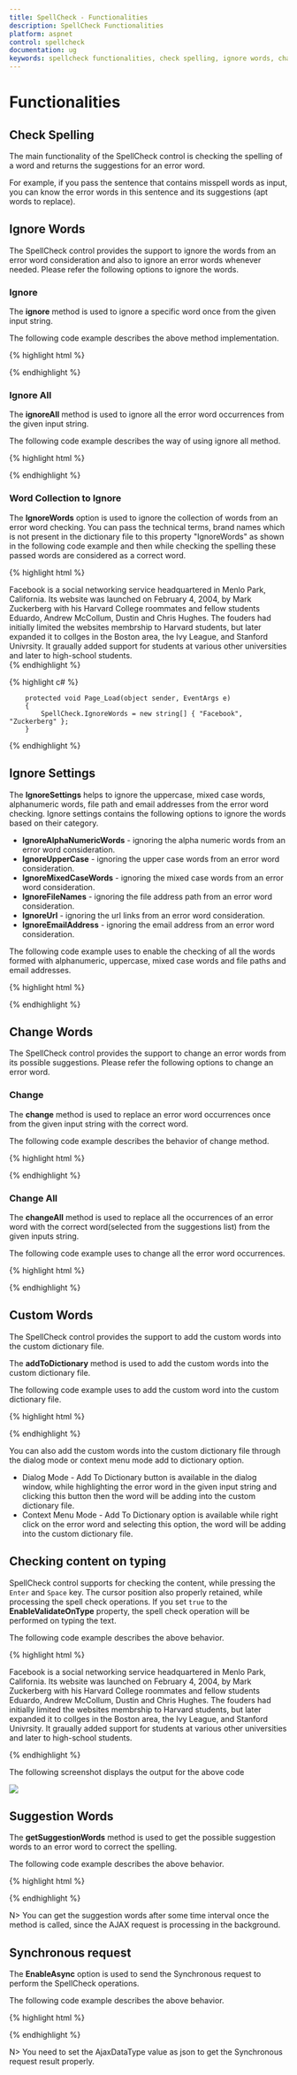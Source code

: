 ```yaml
---
title: SpellCheck - Functionalities
description: SpellCheck Functionalities
platform: aspnet
control: spellcheck
documentation: ug
keywords: spellcheck functionalities, check spelling, ignore words, change words, change, ignore, ignore settings, checking content on typing
---
```

# Functionalities

## Check Spelling

The main functionality of the SpellCheck control is checking the spelling of a word and returns the suggestions for an error word.

For example, if you pass the sentence that contains misspell words as input, you can know the error words in this sentence and its suggestions (apt words to replace).

## Ignore Words

The SpellCheck control provides the support to ignore the words from an error word consideration and also to ignore an error words whenever needed. Please refer the following options to ignore the words.

### Ignore

The **ignore** method is used to ignore a specific word once from the given input string. 

The following code example describes the above method implementation.

{% highlight html %}

<div>
    <ej:SpellCheck ID="SpellCheck" ClientIDMode="Static" runat="server" ControlsToValidate="#TextArea">
        <DictionarySettings DictionaryUrl="../api/SpellCheck/CheckWords" CustomDictionaryUrl="../api/SpellCheck/AddToDictionary" />
    </ej:SpellCheck>   
</div>

<script type="text/javascript">
    $(document).ready(function () {
        var targetSentence = 'The <span class="errorspan e-errorword">textarea</span> sample uses a dialog to display the spell errors.';
        var spellObj = $("#SpellCheck").data("ejSpellCheck");
        var result = spellObj.ignore("textarea", targetSentence, null);
        // This will display the corrected text after the ignore operation performed          
        alert(result.resultHTML);
    });
</script>

{% endhighlight %}

### Ignore All

The **ignoreAll** method is used to ignore all the error word occurrences from the given input string.

The following code example describes the way of using ignore all method.

{% highlight html %}

<div>
    <ej:SpellCheck ID="SpellCheck" ClientIDMode="Static" runat="server" ControlsToValidate="#TextArea">
        <DictionarySettings DictionaryUrl="../api/SpellCheck/CheckWords" CustomDictionaryUrl="../api/SpellCheck/AddToDictionary" />
    </ej:SpellCheck>   
</div>

<script type="text/javascript">
    $(document).ready(function () {
        var targetSentence = 'This <span class="errorspan e-errorword">textarea</span> sample uses a dialog to display all the <span class="errorspan e-errorword">textarea</span> spell errors.';
        var spellObj = $("#SpellCheck").data("ejSpellCheck");
		var result = spellObj.ignoreAll("textarea",targetSentence, null);
		alert(result.resultHTML); // This will display the corrected text after the ignoreAll operation performed
    });
</script>

{% endhighlight %}

### Word Collection to Ignore

The **IgnoreWords** option is used to ignore the collection of words from an error word checking. You can pass the technical terms, brand names which is not present in the dictionary file to this property "IgnoreWords" as shown in the following code example and then while checking the spelling these passed words are considered as a correct word.

{% highlight html %}

<div id="TextArea" contenteditable="true">
        Facebook is a social networking service headquartered in Menlo Park, California. Its website was launched on February 4, 2004, by Mark Zuckerberg with his Harvard College roommates and fellow students Eduardo, Andrew McCollum, Dustin and Chris Hughes. The fouders had initially limited the websites membrship to Harvard students, but later expanded it to collges in the Boston area, the Ivy League, and Stanford Univrsity. It graually added support for students at various other universities and later to high-school students.
</div>
<div>
    <ej:Button ID="CheckText" Type="Button" ClientSideOnClick="checkErrors" Text="Spell Check" runat="server"></ej:Button>
</div>
<div>
    <ej:SpellCheck ID="SpellCheck" ClientIDMode="Static" runat="server" ControlsToValidate="#TextArea">
        <DictionarySettings DictionaryUrl="../api/SpellCheck/CheckWords" CustomDictionaryUrl="../api/SpellCheck/AddToDictionary" />
    </ej:SpellCheck>    
</div>
<script type="text/javascript">
    function checkErrors() {
        var spellObj = $("#SpellCheck").data("ejSpellCheck");
        spellObj.validate();
    }
</script>
{% endhighlight %}

{% highlight c# %}

        protected void Page_Load(object sender, EventArgs e)
        {
            SpellCheck.IgnoreWords = new string[] { "Facebook", "Zuckerberg" };
        }

{% endhighlight %}


## Ignore Settings

The **IgnoreSettings**  helps to ignore the uppercase, mixed case words, alphanumeric words, file path and email addresses from the error word checking. Ignore settings contains the following options to ignore the words based on their category.

* **IgnoreAlphaNumericWords** - ignoring the alpha numeric words from an error word consideration.
* **IgnoreUpperCase** - ignoring the upper case words from an error word consideration.
* **IgnoreMixedCaseWords** - ignoring the mixed case words from an error word consideration.
* **IgnoreFileNames** - ignoring the file address path from an error word consideration.
* **IgnoreUrl** - ignoring the url links from an error word consideration.
* **IgnoreEmailAddress** - ignoring the email address from an error word consideration.

The following code example uses to enable the checking of all the words formed with alphanumeric, uppercase, mixed case words and file paths and email addresses.  

{% highlight html %}
<div>
    <ej:SpellCheck ID="SpellCheck" ClientIDMode="Static" runat="server" ControlsToValidate="#TextArea">
        <DictionarySettings DictionaryUrl="../api/SpellCheck/CheckWords" CustomDictionaryUrl="../api/SpellCheck/AddToDictionary" />
        <IgnoreSettings IgnoreAlphaNumericWords=false IgnoreMixedCaseWords=false IgnoreUpperCase=false
               IgnoreUrl=false IgnoreEmailAddress=false IgnoreFileNames=false/>
    </ej:SpellCheck>
</div>
{% endhighlight %}

## Change Words

The SpellCheck control provides the support to change an error words from its possible suggestions. Please refer the following options to change an error word.

### Change

The **change** method is used to replace an error word occurrences once from the given input string with the correct word.

The following code example describes the behavior of change method.

{% highlight html %}

<div>
    <ej:SpellCheck ID="SpellCheck" ClientIDMode="Static" runat="server" ControlsToValidate="#TextArea">
        <DictionarySettings DictionaryUrl="../api/SpellCheck/CheckWords" CustomDictionaryUrl="../api/SpellCheck/AddToDictionary" />
    </ej:SpellCheck>   
</div>

<script type="text/javascript">
    $(document).ready(function () {
        var targetSentence = 'The <span class="errorspan e-errorword">textarea</span> sample uses a dialog to display the spell errors.';
        var spellObj = $("#SpellCheck").data("ejSpellCheck");
		var result = spellObj.change("textarea",targetSentence,"text area", null);
		alert(result.resultHTML); // This will display the corrected text after the change operation performed
    });
</script>

{% endhighlight %}

### Change All

The **changeAll** method is used to replace all the occurrences of an error word with the correct word(selected from the suggestions list) from the given inputs string.

The following code example uses to change all the error word occurrences.

{% highlight html %}

<div>
    <ej:SpellCheck ID="SpellCheck" ClientIDMode="Static" runat="server" ControlsToValidate="#TextArea">
        <DictionarySettings DictionaryUrl="../api/SpellCheck/CheckWords" CustomDictionaryUrl="../api/SpellCheck/AddToDictionary" />
    </ej:SpellCheck>   
</div>

<script type="text/javascript">
    $(document).ready(function () {
        var targetSentence = 'This <span class="errorspan e-errorword">textarea</span> sample uses a dialog to display all the <span class="errorspan e-errorword">textarea</span> spell errors.';
        var spellObj = $("#SpellCheck").data("ejSpellCheck");
		var result = spellObj.changeAll("textarea",targetSentence,"text area", null);
		alert(result.resultHTML); // This will display the corrected text after the changeAll operation performed
    });
</script>

{% endhighlight %}

## Custom Words

The SpellCheck control provides the support to add the custom words into the custom dictionary file.

The **addToDictionary** method is used to add the custom words into the custom dictionary file.

The following code example uses to add the custom word into the custom dictionary file.

{% highlight html %}

<div>
    <ej:SpellCheck ID="SpellCheck" ClientIDMode="Static" runat="server" ControlsToValidate="#TextArea">
        <DictionarySettings DictionaryUrl="../api/SpellCheck/CheckWords" CustomDictionaryUrl="../api/SpellCheck/AddToDictionary" />
    </ej:SpellCheck>   
</div>

<script type="text/javascript">
    $(document).ready(function () {
        var spellObj = $("#SpellCheck").data("ejSpellCheck");
		var result = spellObj.addToDictionary("textarea");
    });
</script>

{% endhighlight %}

You can also add the custom words into the custom dictionary file through the dialog mode or context menu mode add to dictionary option.

* Dialog Mode - Add To Dictionary button is available in the dialog window, while highlighting the error word in the given input string and clicking this button then the word will be adding into the custom dictionary file.
* Context Menu Mode - Add To Dictionary option is available while right click on the error word and selecting this option, the word will be adding into the custom dictionary file.

## Checking content on typing

SpellCheck control supports for checking the content, while pressing the `Enter` and `Space` key. The cursor position also properly retained, while processing the spell check operations. If you set `true` to the **EnableValidateOnType** property, the spell check operation will be performed on typing the text. 

The following code example describes the above behavior.

{% highlight html %}

<div id="TextArea" contenteditable="true">
        Facebook is a social networking service headquartered in Menlo Park, California. Its website was launched on February 4, 2004, by Mark Zuckerberg with his Harvard College roommates and fellow students Eduardo, Andrew McCollum, Dustin and Chris Hughes.
        The fouders had initially limited the websites membrship to Harvard students, but later expanded it to collges in the Boston area, the Ivy League, and Stanford Univrsity. It graually added support for students at various other universities and later to high-school students.
</div>
<div>
    <ej:SpellCheck ID="SpellCheck" ClientIDMode="Static" runat="server" ControlsToValidate="#TextArea" EnableValidateOnType="true">
        <DictionarySettings DictionaryUrl="../api/SpellCheck/CheckWords" CustomDictionaryUrl="../api/SpellCheck/AddToDictionary" />
    </ej:SpellCheck>    
</div>

{% endhighlight %}

The following screenshot displays the output for the above code

![](ValidateOnType_Images/validateontype.png)

## Suggestion Words

The **getSuggestionWords** method is used to get the possible suggestion words to an error word to correct the spelling.

The following code example describes the above behavior.

{% highlight html %}

<div>
    <ej:SpellCheck ID="SpellCheck" ClientIDMode="Static" runat="server">
        <DictionarySettings DictionaryUrl="../api/SpellCheck/CheckWords" CustomDictionaryUrl="../api/SpellCheck/AddToDictionary" />
    </ej:SpellCheck>   
</div>

<script type="text/javascript">
    $(document).ready(function () {
        var spellObj = $("#SpellCheck").data("ejSpellCheck");
		spellObj.getSuggestionWords("textarea");
        setTimeout(()=>{
            alert(spellObj._suggestedWords);
        },800);
    });
</script>

{% endhighlight %}

N> You can get the suggestion words after some time interval once the method is called, since the AJAX request is processing in the background.

## Synchronous request

The **EnableAsync** option is used to send the Synchronous request to perform the SpellCheck operations.

The following code example describes the above behavior.

{% highlight html %}

<div>
    <ej:SpellCheck ID="SpellCheck" ClientIDMode="Static" runat="server" EnableAsync="false" AjaxDataType="json">
        <DictionarySettings DictionaryUrl="../api/SpellCheck/CheckWords" CustomDictionaryUrl="../api/SpellCheck/AddToDictionary" />
    </ej:SpellCheck>   
</div>

{% endhighlight %}

N> You need to set the AjaxDataType value as json to get the Synchronous request result properly.